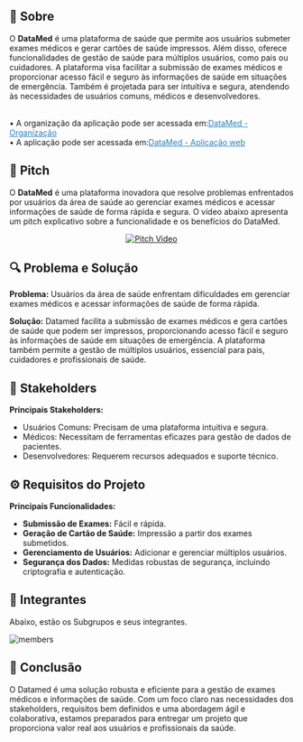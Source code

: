 ## 📑 Sobre

O **DataMed** é uma plataforma de saúde que permite aos usuários submeter exames médicos e gerar cartões de saúde impressos. Além disso, oferece funcionalidades de gestão de saúde para múltiplos usuários, como pais ou cuidadores. A plataforma visa facilitar a submissão de exames médicos e proporcionar acesso fácil e seguro às informações de saúde em situações de emergência. Também é projetada para ser intuitiva e segura, atendendo às necessidades de usuários comuns, médicos e desenvolvedores.

<br/>
• A organização da aplicação pode ser acessada em:<a href="https://github.com/EPS-DataMed" style="text-decoration: underline !important; color: #2980B9 !important;">DataMed - Organização</a>
<br/>
• A aplicação pode ser acessada em:<a href="https://datamed-bwaw.onrender.com/" style="text-decoration: underline !important; color: #2980B9 !important;">DataMed - Aplicação web</a>
<br/>


## 🎥 Pitch

O **DataMed** é uma plataforma inovadora que resolve problemas enfrentados por usuários da área de saúde ao gerenciar exames médicos e acessar informações de saúde de forma rápida e segura. O vídeo abaixo apresenta um pitch explicativo sobre a funcionalidade e os benefícios do DataMed.

<p align="center">
  <a href="https://www.youtube.com/watch?v=RW6UPPh9chI">
    <img src="https://img.youtube.com/vi/RW6UPPh9chI/0.jpg" alt="Pitch Video">
  </a>
</p>

## 🔍 Problema e Solução

**Problema:** Usuários da área de saúde enfrentam dificuldades em gerenciar exames médicos e acessar informações de saúde de forma rápida.

**Solução:** Datamed facilita a submissão de exames médicos e gera cartões de saúde que podem ser impressos, proporcionando acesso fácil e seguro às informações de saúde em situações de emergência. A plataforma também permite a gestão de múltiplos usuários, essencial para pais, cuidadores e profissionais de saúde.

## 👥 Stakeholders

**Principais Stakeholders:**

- Usuários Comuns: Precisam de uma plataforma intuitiva e segura.
- Médicos: Necessitam de ferramentas eficazes para gestão de dados de pacientes.
- Desenvolvedores: Requerem recursos adequados e suporte técnico.

## ⚙️ Requisitos do Projeto

**Principais Funcionalidades:**

- **Submissão de Exames:** Fácil e rápida.
- **Geração de Cartão de Saúde:** Impressão a partir dos exames submetidos.
- **Gerenciamento de Usuários:** Adicionar e gerenciar múltiplos usuários.
- **Segurança dos Dados:** Medidas robustas de segurança, incluindo criptografia e autenticação.

## 👤 Integrantes

Abaixo, estão os Subgrupos e seus integrantes.

![members](https://github.com/EPS-DataMed/.github/assets/48137972/cbe3e9f2-e3ee-40e9-be7b-6f7958b281a0)


## 🚀 Conclusão

O Datamed é uma solução robusta e eficiente para a gestão de exames médicos e informações de saúde. Com um foco claro nas necessidades dos stakeholders, requisitos bem definidos e uma abordagem ágil e colaborativa, estamos preparados para entregar um projeto que proporciona valor real aos usuários e profissionais da saúde.
